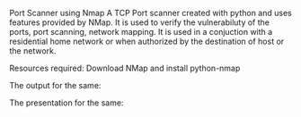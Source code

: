 Port Scanner using Nmap
A TCP Port scanner created with python and uses features provided by NMap. It is used to verify the vulnerabiluty of the ports, port scanning, network mapping. It is used in a conjuction with a residential home network or when authorized by the destination of host or the network.


Resources required:
Download NMap
and install python-nmap


The output for the same:

The presentation for the same:
